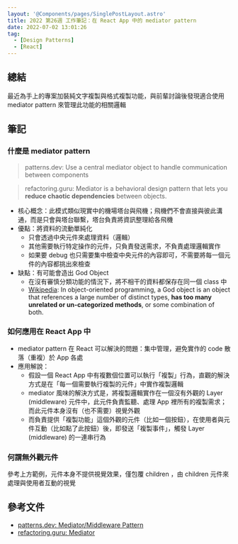 ```yaml
---
layout: '@Components/pages/SinglePostLayout.astro'
title: 2022 第26週 工作筆記：在 React App 中的 mediator pattern
date: 2022-07-02 13:01:26
tag:
  - [Design Patterns]
  - [React]
---
```


## 總結

最近為手上的專案加裝純文字複製與格式複製功能，與前輩討論後發現適合使用 mediator pattern 來管理此功能的相關邏輯

## 筆記

### 什麼是 mediator pattern

> patterns.dev: Use a central mediator object to handle communication between components

> refactoring.guru: Mediator is a behavioral design pattern that lets you **reduce chaotic dependencies** between objects.

- 核心概念：此模式類似現實中的機場塔台與飛機；飛機們不會直接與彼此溝通，而是只會與塔台聯繫，塔台負責將資訊整理給各飛機
- 優點：將資料的流動單純化
  - 只會透過中央元件來處理資料（邏輯）
  - 其他需要執行特定操作的元件，只負責發送需求，不負責處理邏輯實作
  - 如果要 debug 也只需要集中檢查中央元件的內容即可，不需要將每一個元件的內容都挑出來檢查
- 缺點：有可能會造出 God Object
  - 在沒有審慎分類功能的情況下，將不相干的資料都保存在同一個 class 中
  - [Wikipedia](https://en.wikipedia.org/wiki/God_object): In object-oriented programming, a God object is an object that references a large number of distinct types, **has too many unrelated or un-categorized methods**, or some combination of both.

### 如何應用在 React App 中

- mediator pattern 在 React 可以解決的問題：集中管理，避免實作的 code 散落（重複）於 App 各處
- 應用解說：
  - 假設一個 React App 中有複數個位置可以執行「複製」行為，直觀的解決方式是在「每一個需要執行複製的元件」中實作複製邏輯
  - mediator 風味的解決方式是，將複製邏輯實作在一個沒有外觀的 Layer (middleware) 元件中，此元件負責監聽、處理 App 裡所有的複製需求；而此元件本身沒有（也不需要）視覺外觀
  - 而負責提供「複製功能」這個外觀的元件（比如一個按鈕），在使用者與元件互動（比如點了此按鈕）後，即發送「複製事件」，觸發 Layer (middleware) 的一連串行為

### 何謂無外觀元件

<script src="https://gist.github.com/tzynwang/6ad8892dbfd4fdd2b0105d2d2494cfed.js"></script>

參考上方範例，元件本身不提供視覺效果，僅包覆 children ，由 children 元件來處理與使用者互動的視覺

## 參考文件

- [patterns.dev: Mediator/Middleware Pattern](https://www.patterns.dev/posts/mediator-pattern/)
- [refactoring.guru: Mediator](https://refactoring.guru/design-patterns/mediator)
